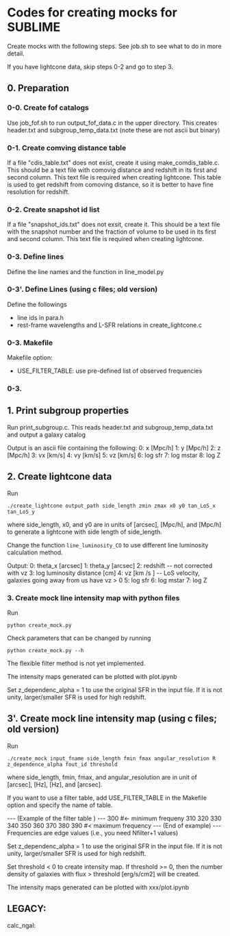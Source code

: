 # Codes for creating mocks for SUBLIME

Create mocks with the following steps. See job.sh to see what to do in more
detail.

If you have lightcone data, skip steps 0-2 and go to step 3.

## 0. Preparation

### 0-0. Create fof catalogs

Use job_fof.sh to run output_fof_data.c in the upper directory. This creates 
header.txt and subgroup_temp_data.txt (note these are not ascii but binary)

### 0-1. Create comving distance table
If a file "cdis_table.txt" does not exist, create it using make_comdis_table.c.
This should be a text file with comovig distance and redshift in its first and second column. 
This text file is required when creating lightcone. 
This table is used to get redshift from comoving distance, so it is better to have fine resolution for redshift. 

### 0-2. Create snapshot id list
If a file "snapshot_ids.txt" does not exsit, create it. 
This should be a text file with the snapshot number and the fraction of volume to be used in its first and second column.
This text file is required when creating lightcone.

### 0-3. Define lines
Define the line names and the function in line_model.py

### 0-3'. Define Lines (using c files; old version)
Define the followings
- line ids in para.h
- rest-frame wavelengths and L-SFR relations in create_lightcone.c

### 0-3. Makefile

Makefile option:
- USE_FILTER_TABLE: use pre-defined list of observed frequencies

### 0-3.

## 1. Print subgroup properties

Run print_subgroup.c. This reads header.txt and subgroup_temp_data.txt and output a galaxy catalog

Output is an ascii file containing the following: 
0: x [Mpc/h]
1: y [Mpc/h]
2: z [Mpc/h]
3: vx [km/s]
4: vy [km/s]
5: vz [km/s]
6: log sfr 
7: log mstar
8: log Z

## 2. Create lightcone data 

Run  
```
./create_lightcone output_path side_length zmin zmax x0 y0 tan_LoS_x tan_LoS_y
```
where side_length, x0, and y0 are in units of [arcsec], [Mpc/h], and [Mpc/h] to generate a lightcone with side length of side_length.

Change the function `line_luminosity_CO` to use 
different line luminosity calculation method.  


Output:
0: theta_x [arcsec] 
1: theta_y [arcsec] 
2: redshift -- not corrected with vz
3: log luminosity distance [cm]
4: vz [km /s ] -- LoS velocity, galaxies going away from us have vz > 0 
5: log sfr 
6: log mstar
7: log Z

### 3. Create mock line intensity map with python files

Run 
```
python create_mock.py 
```

Check parameters that can be changed by running
```
python create_mock.py --h
```

The flexible filter method is not yet implemented. 

The intensity maps generated can be plotted with plot.ipynb

Set z_dependenc_alpha = 1 to use the original SFR in the input file. If it is not unity, larger/smaller SFR is used for high redshift.


## 3'. Create mock line intensity map (using c files; old version)

Run 
```
./create_mock input_fname side_length fmin fmax angular_resolution R z_dependence_alpha fout_id threshold
```
where side_length, fmin, fmax, and angular_resolution are in unit of [arcsec], [Hz], [Hz], and [arcsec].

If you want to use a filter table, add USE_FILTER_TABLE in
the Makefile option and specify the name of table. 

--- (Example of the filter table ) ---
300 #<- minimum frequeny
310
320
330
340
350
360
370
380
390 #< maximum frequency
--- (End of example) ---
Frequencies are edge values (i.e., you need Nfilter+1 values)

Set z_dependenc_alpha = 1 to use the original SFR in the input file. If it is not unity, larger/smaller SFR is used for high redshift.

Set threshold < 0 to create intensity map. If threshold >= 0, then the number 
density of galaxies with flux > threshold [erg/s/cm2] will be created.

The intensity maps generated can be plotted with xxx/plot.ipynb



## LEGACY:

calc_ngal:
